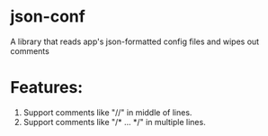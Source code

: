 # json-conf
A library that reads app's json-formatted config files and wipes out comments

# Features:
1. Support comments like "//" in middle of lines.
2. Support comments like "/* ... */" in multiple lines.
